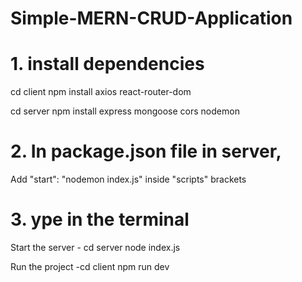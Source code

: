 # Simple-MERN-CRUD-Application

# 1. install dependencies

cd client
npm install axios react-router-dom

cd server
npm install express mongoose cors nodemon


# 2. In package.json file in server,
  Add   "start": "nodemon index.js"   inside "scripts" brackets



# 3. ype in the terminal


Start the server - cd server
                   node index.js

Run the project -cd client
                 npm run dev
